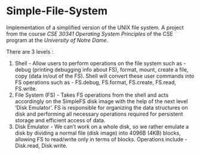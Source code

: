 # Simple-File-System
Implementation of a simplified version of the UNIX file system. A project from the course *CSE 30341 Operating System Principles* of the CSE program at the *University of Notre Dame*.

There are 3 levels :
1. Shell - Allow users to perform operations on the file system such as - debug (printing debugging info about FS), format, mount, create a file, copy (data in/out of the FS). Shell will convert these user commands into FS operations such as - FS.debug, FS.format, FS.create, FS.read, FS.write.
2. File System (FS) - Takes FS operations from the shell and acts accordingly on the SimpleFS disk image with the help of the next level ‘Disk Emulator’. FS is responsible for organizing the data structures on disk and performing all necessary operations required for persistent storage and efficient access of data.
3. Disk Emulator - We can’t work on a whole disk, so we rather emulate a disk by dividing a normal file (disk image) into 4096B (4KB) blocks, allowing FS to read/write only in terms of blocks. Operations include - Disk.read, Disk.write.